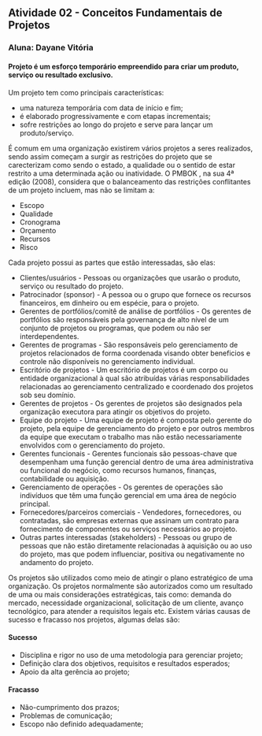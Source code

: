 ## Atividade 02 - Conceitos Fundamentais de Projetos
### Aluna: Dayane Vitória

#### Projeto é um esforço temporário empreendido para criar um produto, serviço ou resultado exclusivo. 
Um projeto tem como principais características: 
* uma natureza temporária com data de início e fim;
* é elaborado progressivamente e com etapas incrementais; 
* sofre restrições ao longo do projeto e serve para lançar um produto/serviço.

É comum em uma organização existirem vários projetos a seres realizados, sendo assim começam a surgir as restrições do projeto que se carecterizam como sendo o estado, a qualidade ou o sentido de estar restrito a uma determinada ação ou inatividade.
O PMBOK , na sua 4ª edição (2008), considera que o balanceamento das restrições conflitantes de um projeto incluem, mas não se limitam a:
* Escopo
* Qualidade
* Cronograma
* Orçamento
* Recursos
* Risco

Cada projeto possui as partes que estão interessadas, são elas:
* Clientes/usuários - Pessoas ou organizações que usarão o produto, serviço ou resultado do projeto. 
* Patrocinador (sponsor) - A pessoa ou o grupo que fornece os recursos financeiros, em dinheiro ou em espécie, para o projeto.
* Gerentes de portfólios/comitê de análise de portfólios - Os gerentes de portfólios são responsáveis pela governança de alto nível de um conjunto de projetos ou programas, que podem ou não ser interdependentes.
* Gerentes de programas - São responsáveis pelo gerenciamento de projetos relacionados de forma coordenada visando obter beneficios e controle não disponíveis no gerenciamento individual.
* Escritório de projetos - Um escritório de projetos é um corpo ou entidade organizacional à qual são atribuídas várias responsabilidades relacionadas ao gerenciamento centralizado e coordenado dos projetos sob seu domínio.
* Gerentes de projetos - Os gerentes de projetos são designados pela organização executora para atingir os objetivos do projeto.
* Equipe do projeto - Uma equipe de projeto é composta pelo gerente do projeto, pela equipe de gerenciamento do projeto e por outros membros da equipe que executam o trabalho mas não estão necessariamente envolvidos com o gerenciamento do projeto.
* Gerentes funcionais - Gerentes funcionais são pessoas-chave que desempenham uma função gerencial dentro de uma área administrativa ou funcional do negócio, como recursos humanos, finanças, contabilidade ou aquisição.
* Gerenciamento de operações - Os gerentes de operações são indivíduos que têm uma função gerencial em uma área de negócio principal.
* Fornecedores/parceiros comerciais - Vendedores, fornecedores, ou contratadas, são empresas externas que assinam um contrato para fornecimento de componentes ou serviços necessários ao projeto.
* Outras partes interessadas (stakeholders) - Pessoas ou grupo de pessoas que não estão diretamente relacionadas à aquisição ou ao uso do projeto, mas que podem influenciar, positiva ou negativamente no andamento do projeto.

Os projetos são utilizados como meio de atingir o plano estratégico de uma organização. Os projetos normalmente são autorizados como um resultado de uma ou mais considerações estratégicas, tais como: demanda do mercado, necessidade organizacional, solicitação de um cliente, avanço tecnológico, para atender a requisitos legais etc.
Existem várias causas de sucesso e fracasso nos projetos, algumas delas são:

#### Sucesso
* Disciplina e rigor no uso de uma metodologia para gerenciar projeto;
* Definição clara dos objetivos, requisitos e resultados esperados;
* Apoio da alta gerência ao projeto;

#### Fracasso
* Não-cumprimento dos prazos;
* Problemas de comunicação;
* Escopo não definido adequadamente;
